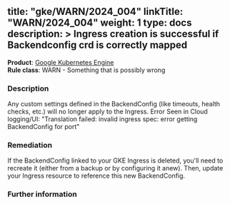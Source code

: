 title: "gke/WARN/2024_004"
linkTitle: "WARN/2024_004"
weight: 1
type: docs
description: >
 Ingress creation is successful if Backendconfig crd is correctly mapped
---

**Product**: [Google Kubernetes Engine](https://cloud.google.com/kubernetes-engine)\
**Rule class**: WARN - Something that is possibly wrong

### Description

Any custom settings defined in the BackendConfig (like timeouts, health checks, etc.)
will no longer apply to the Ingress.
Error Seen in Cloud logging/UI: "Translation failed: invalid ingress spec: error getting BackendConfig
for port"

### Remediation

If the BackendConfig linked to your GKE Ingress is deleted, you'll need to recreate it
(either from a backup or by configuring it anew). Then, update your Ingress resource to reference this new BackendConfig.

### Further information
